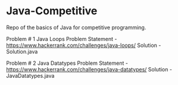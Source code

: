 # Java-Competitive 

Repo of the basics of Java for competitive programming. 

Problem # 1 Java Loops
Problem Statement - https://www.hackerrank.com/challenges/java-loops/
Solution - Solution.java

Problem # 2 Java Datatypes
Problem Statement - https://www.hackerrank.com/challenges/java-datatypes/
Solution - JavaDatatypes.java